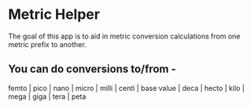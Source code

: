 # Metric Helper

The goal of this app is to aid in metric conversion calculations from one metric prefix to another.

## You can do conversions to/from -

femto |
pico |
nano |
micro |
milli |
centi |
base value |
deca |
hecto |
kilo |
mega |
giga |
tera |
peta
